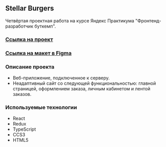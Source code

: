 ## Stellar Burgers

Четвёртая проектная работа на курсе Яндекс Практикума "Фронтенд-разработчик буткемп".

### [Ссылка на проект](https://lizaelkina.github.io/react-burger/ 'Выполненный проект')

### [Ссылка на макет в Figma](https://www.figma.com/design/tLatiSwpQmOsE3nSReMmqN/React_Bootcamp_Проектные-задачи_external_link?node-id=2088-3673&node-type=frame&t=XZczDjvTXbuWskWL-0 'Макет в Figma')

### Описание проекта

- Веб-приложение, подключенное к серверу.
- Неадаптивный сайт со следующей функциональностью: главной страницей, оформлением заказа, личным кабинетом и лентой заказов.

### Используемые технологии

- React
- Redux
- TypeScript
- CCS3
- HTML5
